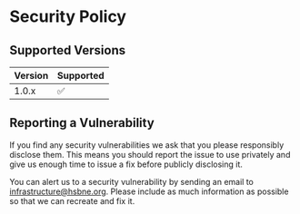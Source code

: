 # Security Policy

## Supported Versions

| Version | Supported          |
| ------- | ------------------ |
| 1.0.x   | :white_check_mark: |

## Reporting a Vulnerability

If you find any security vulnerabilities we ask that you please responsibly disclose them.
This means you should report the issue to use privately and give us enough time to issue a fix before publicly disclosing it.

You can alert us to a security vulnerability by sending an email to infrastructure@hsbne.org.
Please include as much information as possible so that we can recreate and fix it.
